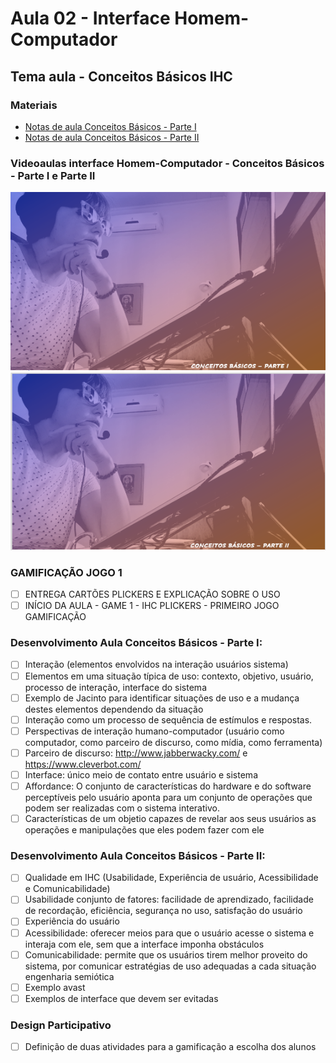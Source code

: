 # Aula 02 - Interface Homem-Computador
## Tema aula - Conceitos Básicos IHC

### Materiais
- [Notas de aula Conceitos Básicos - Parte I](conceitos_basicos_parteI.pdf)
- [Notas de aula Conceitos Básicos - Parte II](conceitos_basicos_parteII.pdf)

### Videoaulas interface Homem-Computador -  Conceitos Básicos - Parte I e Parte II
[![Conceitos Básicos PARTE I](capa_3.png)](https://youtu.be/dyawYUfLSzQ)
[![Conceitos Básicos PARTE II](capa_4.png)](https://youtu.be/gbmsShIugq8)

### GAMIFICAÇÃO JOGO 1
- [ ]  ENTREGA CARTÕES PLICKERS E EXPLICAÇÃO SOBRE O USO
- [ ]  INÍCIO DA AULA - GAME 1 - IHC PLICKERS - PRIMEIRO JOGO GAMIFICAÇÃO

### Desenvolvimento Aula Conceitos Básicos - Parte I: 

- [ ]  Interação (elementos envolvidos na interação usuários sistema)
- [ ]  Elementos em uma situação típica de uso: contexto, objetivo, usuário, processo de interação, interface do sistema
- [ ]  Exemplo de Jacinto para identificar situações de uso e a mudança destes elementos dependendo da situação
- [ ]  Interação como um processo de sequência de estímulos e respostas. 
- [ ]  Perspectivas de interação humano-computador (usuário como computador, como parceiro de discurso, como mídia, como ferramenta)
- [ ]  Parceiro de discurso: http://www.jabberwacky.com/ e https://www.cleverbot.com/
- [ ]  Interface: único meio de contato entre usuário e sistema
- [ ]  Affordance: O conjunto de características do hardware e do software perceptíveis pelo usuário aponta para um conjunto de operações que podem ser realizadas com o sistema interativo.
- [ ]  Características de um objetio capazes de revelar aos seus usuários as operações e manipulações que eles podem fazer com ele

### Desenvolvimento Aula Conceitos Básicos - Parte II: 

- [ ]  Qualidade em IHC (Usabilidade, Experiência de usuário, Acessibilidade e Comunicabilidade)
- [ ]  Usabilidade conjunto de fatores: facilidade de aprendizado, facilidade de recordação, eficiência, segurança no uso, satisfação do usuário
- [ ]  Experiência do usuário
- [ ]  Acessibilidade: oferecer meios para que o usuário acesse o sistema e interaja com ele, sem que a interface imponha obstáculos
- [ ]  Comunicabilidade: permite que os usuários tirem melhor proveito do sistema, por comunicar estratégias de uso adequadas a cada situação engenharia semiótica
- [ ]  Exemplo avast
- [ ]  Exemplos de interface que devem ser evitadas

### Design Participativo
- [ ]  Definição de duas atividades para a gamificação a escolha dos alunos


